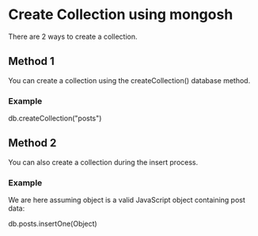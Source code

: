 # Create Collection using mongosh
There are 2 ways to create a collection.

## Method 1
You can create a collection using the createCollection() database method.

### Example
db.createCollection("posts")

## Method 2
You can also create a collection during the insert process.

### Example
We are here assuming object is a valid JavaScript object containing post data:

db.posts.insertOne(Object)